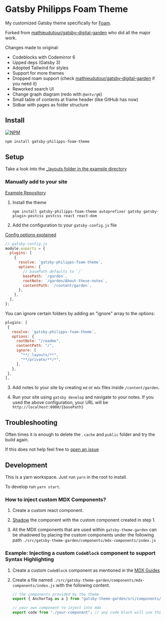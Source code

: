 # Gatsby Philipps Foam Theme

My customized Gatsby theme specifically for [Foam](https://foambubble.github.io/foam/).

Forked from [mathieudutour/gatsby-digital-garden](https://github.com/mathieudutour/gatsby-digital-garden) who did all the major work.

Changes made to original:

- Codeblocks with Codemirror 6
- Upped deps (Gatsby 3)
- Adopted Tailwind for styles
- Support for more themes
- Dropped roam support (check [mathieudutour/gatsby-digital-garden](https://github.com/mathieudutour/gatsby-digital-garden) if you need it)
- Reworked search UI
- Change graph diagram (redo with `@antv/g6`)
- Small table of contents at frame header (like GitHub has now)
- Sidbar with pages as folder structure

## Install

[![NPM](https://nodei.co/npm/gatsby-philipps-foam-theme.png)](https://nodei.co/npm/gatsby-philipps-foam-theme/)

```sh
npm install gatsby-philipps-foam-theme
```

## Setup 

Take a look into the [_layouts folder in the example directory](https://github.com/phartenfeller/gatsby-philipps-foam-theme/tree/master/example/_layouts)


### Manually add to your site

[Example Repository](https://github.com/phartenfeller/gatsby-philipps-foam-theme/tree/master/example)

1. Install the theme

   ```shell
   npm install gatsby-philipps-foam-theme autoprefixer gatsby gatsby-plugin-postcss postcss react react-dom
   ```

2. Add the configuration to your `gatsby-config.js` file

  [Config options explained](https://github.com/phartenfeller/gatsby-philipps-foam-theme/wiki)

   ```js
   // gatsby-config.js
   module.exports = {
     plugins: [
       {
         resolve: `gatsby-philipps-foam-theme`,
         options: {
           // basePath defaults to `/`
           basePath: `/garden`,
           rootNote: `/garden/About-these-notes`,
           contentPath: `/content/garden`,
         },
       },
     ],
   };
   ```
   
   You can ignore certain folders by adding an "ignore" array to the options:
   
   ```js
   plugins: [
    {
      resolve: `gatsby-philipps-foam-theme`,
      options: {
        rootNote: "/readme",
        contentPath: "/",
        ignore: [
          "**/_layouts/**",
          "**/private/**/*",
        ],
      },
    },
   ],
   ```

3. Add notes to your site by creating `md` or `mdx` files inside `/content/garden`.

4. Run your site using `gatsby develop` and navigate to your notes. If you used the above configuration, your URL will be `http://localhost:8000/{basePath}`

## Troubleshooting

Often times it is enough to delete the `.cache` and `public` folder and try the build again.

If this does not help feel free to [open an issue](https://github.com/phartenfeller/gatsby-philipps-foam-theme/issues/new)

## Development

This is a yarn workspace. Just run `yarn` in the root to install.

To develop run `yarn start`.

### How to inject custom MDX Components?

1. Create a custom react component.

2. [Shadow](https://www.gatsbyjs.org/docs/themes/shadowing/) the component with the custom component created in step 1.

3. All the MDX components that are used within `gatsby-theme-garden` can be shadowed by placing the custom components under the following path `./src/gatsby-theme-garden/components/mdx-components/index.js`

### Example: Injecting a custom `CodeBlock` component to support Syntax Highlighting

1. Create a custom `CodeBlock` component as mentioned in the [MDX Guides](https://mdxjs.com/guides/syntax-highlighting#build-a-codeblock-component)

2. Create a file named `./src/gatsby-theme-garden/components/mdx-components/index.js` with the following content.

   ```js
   // the components provided by the theme
   export { AnchorTag as a } from "gatsby-theme-garden/src/components/mdx-components/anchor-tag";

   // your own component to inject into mdx
   export code from "./your-component"; // any code block will use this component
   ```
